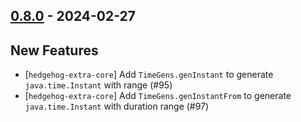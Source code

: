 ## [0.8.0](https://github.com/Kevin-Lee/scala-hedgehog-extra/issues?q=is%3Aissue+is%3Aclosed+-label%3Ainvalid+milestone%3Am8) - 2024-02-27

## New Features

* [`hedgehog-extra-core`] Add `TimeGens.genInstant` to generate `java.time.Instant` with range (#95)
* [`hedgehog-extra-core`] Add `TimeGens.genInstantFrom` to generate `java.time.Instant` with duration range (#97)
